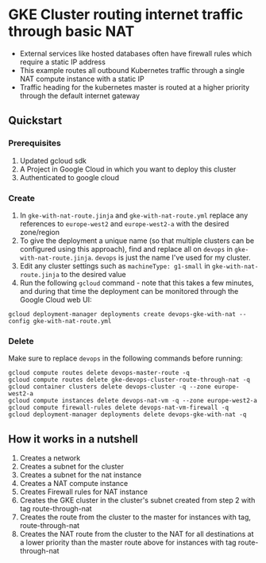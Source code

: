 # GKE Cluster routing internet traffic through basic NAT

 - External services like hosted databases often have firewall rules which require a static IP address
 - This example routes all outbound Kubernetes traffic through a single NAT compute instance with a static IP 
 - Traffic heading for the kubernetes master is routed at a higher priority through the default internet gateway
 
## Quickstart

### Prerequisites 

1. Updated gcloud sdk 
2. A Project in Google Cloud in which you want to deploy this cluster 
3. Authenticated to google cloud

### Create

1. In `gke-with-nat-route.jinja` and `gke-with-nat-route.yml` replace any references to `europe-west2` and `europe-west2-a` with the desired zone/region
2. To give the deployment a unique name (so that multiple clusters can be configured using this approach), find and replace all on `devops` in `gke-with-nat-route.jinja`. `devops` is just the name I've used for my cluster.
3. Edit any cluster settings such as `machineType: g1-small` in `gke-with-nat-route.jinja` to the desired value
4. Run the following `gcloud` command - note that this takes a few minutes, and during that time the deployment can be monitored through the Google Cloud web UI:

```
gcloud deployment-manager deployments create devops-gke-with-nat --config gke-with-nat-route.yml
```

### Delete

Make sure to replace `devops` in the following commands before running:

```
gcloud compute routes delete devops-master-route -q                 
gcloud compute routes delete gke-devops-cluster-route-through-nat -q
gcloud container clusters delete devops-cluster -q --zone europe-west2-a
gcloud compute instances delete devops-nat-vm -q --zone europe-west2-a
gcloud compute firewall-rules delete devops-nat-vm-firewall -q 
gcloud deployment-manager deployments delete devops-gke-with-nat -q        
```    

## How it works in a nutshell

1. Creates a network
2. Creates a subnet for the cluster 
3. Creates a subnet for the nat instance 
4. Creates a NAT compute instance 
5. Creates Firewall rules for NAT instance 
6. Creates the GKE cluster in the cluster's subnet created from step 2 with tag route-through-nat
7. Creates the route from the cluster to the master for instances with tag, route-through-nat
8. Creates the NAT route from the cluster to the NAT for all destinations at a lower priority than the master route above for instances with tag route-through-nat